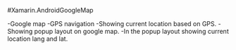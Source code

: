 #Xamarin.AndroidGoogleMap

-Google map
-GPS navigation 
-Showing current location based on GPS.
-Showing popup layout on google map.
-In the popup layout showing current location lang and lat.
